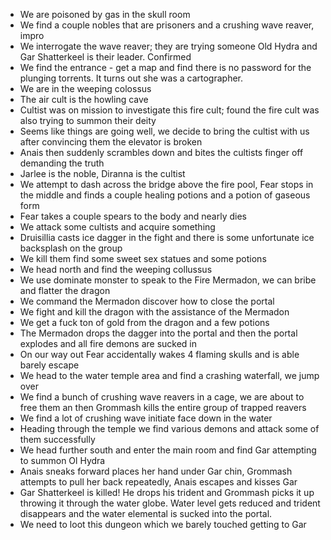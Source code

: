 - We are poisoned by gas in the skull room
- We find a couple nobles that are prisoners and a crushing wave reaver, impro
- We interrogate the wave reaver; they are trying someone Old Hydra and Gar Shatterkeel is their leader. Confirmed 
- We find the entrance - get a map and find there is no password for the plunging torrents. It turns out she was a cartographer.
- We are in the weeping colossus
- The air cult is the howling cave
- Cultist was on mission to investigate this fire cult; found the fire cult was also trying to summon their deity
- Seems like things are going well, we decide to bring the cultist with us after convincing them the elevator is broken
- Anais then suddenly scrambles down and bites the cultists finger off demanding the truth
- Jarlee is the noble, Diranna is the cultist
- We attempt to dash across the bridge above the fire pool, Fear stops in the middle and finds a couple healing potions and a potion of gaseous form
- Fear takes a couple spears to the body and nearly dies
- We attack some cultists and acquire something
- Druisillia casts ice dagger in the fight and there is some unfortunate ice backsplash on the group
- We kill them find some sweet sex statues and some potions
- We head north and find the weeping collussus
- We use dominate monster to speak to the Fire Mermadon, we can bribe and flatter the dragon
- We command the Mermadon discover how to close the portal
- We fight and kill the dragon with the assistance of the Mermadon
- We get a fuck ton of gold from the dragon and a few potions
- The Mermadon drops the dagger into the portal and then the portal explodes and all fire demons are sucked in
- On our way out Fear accidentally wakes 4 flaming skulls and is able barely escape
- We head to the water temple area and find a crashing waterfall, we jump over 
- We find a bunch of crushing wave reavers in a cage, we are about to free them an then Grommash kills the entire group of trapped reavers
- We find a lot of crushing wave initiate face down in the water
- Heading through the temple we find various demons and attack some of them successfully
- We head further south and enter the main room and find Gar attempting to summon Ol Hydra
- Anais sneaks forward places her hand under Gar chin, Grommash attempts to pull her back repeatedly, Anais escapes and kisses Gar
- Gar Shatterkeel is killed! He drops his trident and Grommash picks it up throwing it through the water globe. Water level gets reduced and trident disappears and the water elemental is sucked into the portal.
- We need to loot this dungeon which we barely touched getting to Gar
